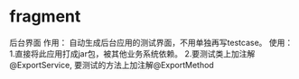# fragment
后台界面
作用：
自动生成后台应用的测试界面，不用单独再写testcase。
使用：
1.直接将此应用打成jar包，被其他业务系统依赖。
2.要测试类上加注解@ExportService, 要测试的方法上加注解@ExportMethod
